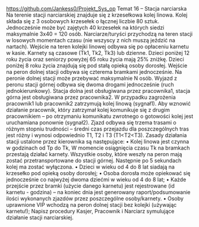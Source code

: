 https://github.com/Jankess0/Projekt_Sys_op
Temat 16 – Stacja narciarska
Na terenie stacji narciarskiej znajduje się z krzesełkowa kolej linowa. Kolej składa się z 3 osobowych
krzesełek o łącznej liczbie 80 sztuk. Jednocześnie może być zajętych 40 krzesełek na których siedzi
maksymalnie 3x40 = 120 osób. Narciarze/turyści przychodzą na teren stacji w losowych momentach
czasu (nie wszyscy z nich muszą jeździć na nartach). Wejście na teren kolejki linowej odbywa się po
opłaceniu karnetu w kasie. Karnety są czasowe (Tk1, Tk2, Tk3) lub dzienne. Dzieci poniżej 12 roku
życia oraz seniorzy powyżej 65 roku życia mają 25% zniżkę. Dzieci poniżej 8 roku życia znajdują się
pod stałą opieką osoby dorosłej.
Wejście na peron dolnej stacji odbywa się czterema bramkami jednocześnie. Na peronie dolnej stacji
może przebywać maksymalnie N osób. Wyjazd z peronu stacji górnej odbywa się dwoma drogami
jednocześnie (ruch jednokierunkowy). Stacja dolna jest obsługiwana przez pracownika1, stacja górna
jest obsługiwana przez pracownika2. W przypadku zagrożenia pracownik1 lub pracownik2 zatrzymują
kolej linową (sygnał1). Aby wznowić działanie pracownik, który zatrzymał kolej komunikuje się z
drugim pracownikiem – po otrzymaniu komunikatu zwrotnego o gotowości kolej jest uruchamiana
ponownie (sygnał2).
Zjazd odbywa się trzema trasami o różnym stopniu trudności – średni czas przejazdu dla
poszczególnych tras jest różny i wynosi odpowiednio T1, T2 i T3 (T1<T2<T3).
Zasady działania stacji ustalone przez kierownika są następujące:
• Kolej linowa jest czynna w godzinach od Tp do Tk, W momencie osiągnięcia czasu Tk na
bramkach przestają działać karnety. Wszystkie osoby, które weszły na peron mają zostać
przetransportowane do stacji górnej. Następnie po 5 sekundach kolej ma zostać wyłączona.
• Dzieci w wieku od 4 do 8 lat siadają na krzesełko pod opieką osoby dorosłej;
• Osoba dorosła może opiekować się jednocześnie co najwyżej dwoma dziećmi w wieku od 4
do 8 lat;
• Każde przejście przez bramki (użycie danego karnetu) jest rejestrowane (id karnetu -
godzina) – na koniec dnia jest generowany raport/podsumowanie ilości wykonanych zjazdów
przez poszczególne osoby/karnety.
• Osoby uprawnione VIP wchodzą na peron dolnej stacji bez kolejki (używając karnetu!);
Napisz procedury Kasjer, Pracownik i Narciarz symulujące działanie stacji narciarskiej.